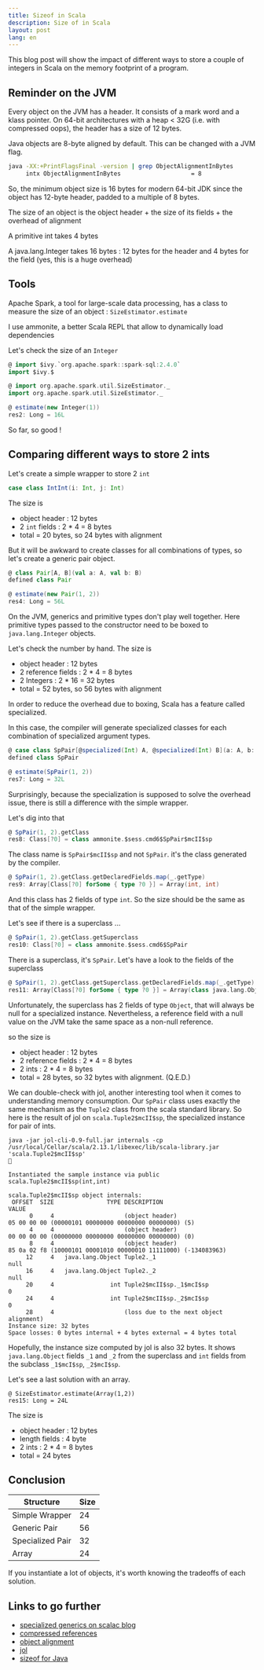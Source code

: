 ```yaml
---
title: Sizeof in Scala
description: Size of in Scala
layout: post
lang: en
---
```

This blog post will show the impact of different ways to store a couple of integers in Scala on the
memory footprint of a program.

## Reminder on the JVM

Every object on the JVM has a header. It consists of a mark word and a klass pointer. On 64-bit
architectures with a heap < 32G (i.e. with compressed oops), the header has a size of 12 bytes.

Java objects are 8-byte aligned by default. This can be changed with a JVM flag.

```sh
java -XX:+PrintFlagsFinal -version | grep ObjectAlignmentInBytes
     intx ObjectAlignmentInBytes                    = 8                                   {lp64_product}
```

So, the minimum object size is 16 bytes for modern 64-bit JDK since the object has 12-byte header,
padded to a multiple of 8 bytes.

The size of an object is the object header + the size of its fields + the overhead of alignment

A primitive int takes 4 bytes

A java.lang.Integer takes 16 bytes : 12 bytes for the header and 4 bytes for the field (yes, this is
a huge overhead)

## Tools

Apache Spark, a tool for large-scale data processing, has a class to measure the size of an object : `SizeEstimator.estimate`

I use ammonite, a better Scala REPL that allow to dynamically load dependencies

Let's check the size of an `Integer`

```scala
@ import $ivy.`org.apache.spark::spark-sql:2.4.0`
import $ivy.$

@ import org.apache.spark.util.SizeEstimator._
import org.apache.spark.util.SizeEstimator._

@ estimate(new Integer(1))
res2: Long = 16L
```

So far, so good !

## Comparing different ways to store 2 ints

Let's create a simple wrapper to store 2 `int`

```scala
case class IntInt(i: Int, j: Int)
```

The size is

-   object header : 12 bytes
-   2 `int` fields : 2 \* 4 = 8 bytes
-   total = 20 bytes, so 24 bytes with alignment

But it will be awkward to create classes for all combinations of types, so let's create a generic
pair object.

```scala
@ class Pair[A, B](val a: A, val b: B)
defined class Pair

@ estimate(new Pair(1, 2))
res4: Long = 56L
```

On the JVM, generics and primitive types don't play well together. Here primitive types passed to
the constructor need to be boxed to `java.lang.Integer` objects.

Let's check the number by hand. The size is

-   object header : 12 bytes
-   2 reference fields : 2 \* 4 = 8 bytes
-   2 Integers : 2 \* 16 = 32 bytes
-   total = 52 bytes, so 56 bytes with alignment

In order to reduce the overhead due to boxing, Scala has a feature called specialized.

In this case, the compiler will generate specialized classes for each combination of specialized
argument types.

```scala
@ case class SpPair[@specialized(Int) A, @specialized(Int) B](a: A, b: B)
defined class SpPair

@ estimate(SpPair(1, 2))
res7: Long = 32L
```

Surprisingly, because the specialization is supposed to solve the overhead issue, there is still a
difference with the simple wrapper.

Let's dig into that

```scala
@ SpPair(1, 2).getClass
res8: Class[?0] = class ammonite.$sess.cmd6$SpPair$mcII$sp
```

The class name is `SpPair$mcII$sp` and not `SpPair`. it's the class generated by the compiler.

```scala
@ SpPair(1, 2).getClass.getDeclaredFields.map(_.getType)
res9: Array[Class[?0] forSome { type ?0 }] = Array(int, int)
```

And this class has 2 fields of type `int`. So the size should be the same as that of the simple
wrapper.

Let's see if there is a superclass …

```scala
@ SpPair(1, 2).getClass.getSuperclass
res10: Class[?0] = class ammonite.$sess.cmd6$SpPair
```

There is a superclass, it's `SpPair`. Let's have a look to the fields of the superclass

```scala
@ SpPair(1, 2).getClass.getSuperclass.getDeclaredFields.map(_.getType)
res11: Array[Class[?0] forSome { type ?0 }] = Array(class java.lang.Object, class java.lang.Object)
```

Unfortunately, the superclass has 2 fields of type `Object`, that will always be null for a
specialized instance. Nevertheless, a reference field with a null value on the JVM take the same
space as a non-null reference.

so the size is

-   object header : 12 bytes
-   2 reference fields : 2 \* 4 = 8 bytes
-   2 ints : 2 \* 4 = 8 bytes
-   total = 28 bytes, so 32 bytes with alignment. (Q.E.D.)

We can double-check with jol, another interesting tool when it comes to understanding memory
consumption. Our `SpPair` class uses exactly the same mechanism as the `Tuple2` class from the scala
standard library. So here is the result of jol on `scala.Tuple2$mcII$sp`, the specialized instance for
pair of ints.

```
java -jar jol-cli-0.9-full.jar internals -cp /usr/local/Cellar/scala/2.13.1/libexec/lib/scala-library.jar 'scala.Tuple2$mcII$sp'                                                   

Instantiated the sample instance via public scala.Tuple2$mcII$sp(int,int)

scala.Tuple2$mcII$sp object internals:
 OFFSET  SIZE               TYPE DESCRIPTION                               VALUE
      0     4                    (object header)                           05 00 00 00 (00000101 00000000 00000000 00000000) (5)
      4     4                    (object header)                           00 00 00 00 (00000000 00000000 00000000 00000000) (0)
      8     4                    (object header)                           85 0a 02 f8 (10000101 00001010 00000010 11111000) (-134083963)
     12     4   java.lang.Object Tuple2._1                                 null
     16     4   java.lang.Object Tuple2._2                                 null
     20     4                int Tuple2$mcII$sp._1$mcI$sp                  0
     24     4                int Tuple2$mcII$sp._2$mcI$sp                  0
     28     4                    (loss due to the next object alignment)
Instance size: 32 bytes
Space losses: 0 bytes internal + 4 bytes external = 4 bytes total
```

Hopefully, the instance size computed by jol is also 32 bytes. It shows `java.lang.Object` fields `_1`
and `_2` from the superclass and `int` fields from the subclass `_1$mcI$sp`, `_2$mcI$sp`.

Let's see a last solution with an array.

```
@ SizeEstimator.estimate(Array(1,2))
res15: Long = 24L
```

The size is

-   object header : 12 bytes
-   length fields : 4 byte
-   2 ints : 2 \* 4 = 8 bytes
-   total = 24 bytes

## Conclusion

| Structure        | Size |
|------------------|------|
| Simple Wrapper   | 24   |
| Generic Pair     | 56   |
| Specialized Pair | 32   |
| Array            | 24   |

If you instantiate a lot of objects, it's worth knowing the tradeoffs of each solution.

## Links to go further

-   [specialized generics on scalac
    blog](https://scalac.io/specialized-generics-object-instantiation/)
-   [compressed references](https://shipilev.net/jvm/anatomy-quarks/23-compressed-references/)
-   [object alignment](https://shipilev.net/jvm/anatomy-quarks/24-object-alignment/)
-   [jol](https://openjdk.java.net/projects/code-tools/jol/)
-   [sizeof for Java](https://www.javaworld.com/article/2077408/sizeof-for-java.html)

